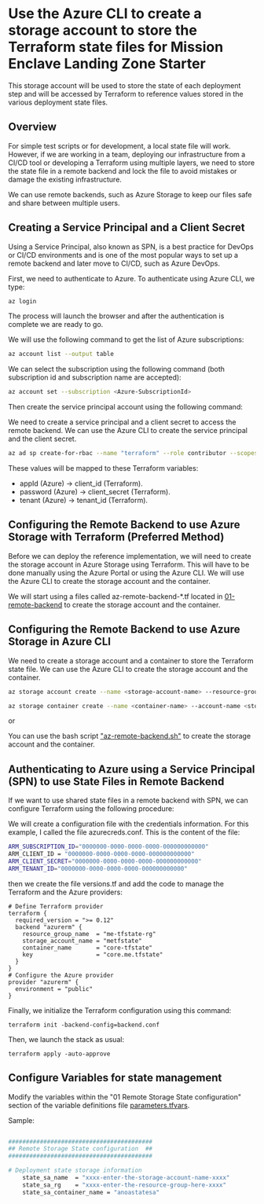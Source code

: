# Use the Azure CLI to create a storage account to store the Terraform state files for Mission Enclave Landing Zone Starter

This storage account will be used to store the state of each deployment step and will be accessed by Terraform to reference values stored in the various deployment state files.

## Overview

For simple test scripts or for development, a local state file will work. However, if we are working in a team, deploying our infrastructure from a CI/CD tool or developing a Terraform using multiple layers, we need to store the state file in a remote backend and lock the file to avoid mistakes or damage the existing infrastructure.

We can use remote backends, such as Azure Storage to keep our files safe and share between multiple users.

## Creating a Service Principal and a Client Secret

Using a Service Principal, also known as SPN, is a best practice for DevOps or CI/CD environments and is one of the most popular ways to set up a remote backend and later move to CI/CD, such as Azure DevOps.

First, we need to authenticate to Azure. To authenticate using Azure CLI, we type:

```bash
az login
```

The process will launch the browser and after the authentication is complete we are ready to go.

We will use the following command to get the list of Azure subscriptions:

```bash
az account list --output table
```

We can select the subscription using the following command (both subscription id and subscription name are accepted):

```bash
az account set --subscription <Azure-SubscriptionId>
```

Then create the service principal account using the following command:

We need to create a service principal and a client secret to access the remote backend. We can use the Azure CLI to create the service principal and the client secret.

```bash
az ad sp create-for-rbac --name "terraform" --role contributor --scopes /subscriptions/<subscription_id> --sdk-auth
```
These values will be mapped to these Terraform variables:

- appId (Azure) → client_id (Terraform).
- password (Azure) → client_secret (Terraform).
- tenant (Azure) → tenant_id (Terraform).

## Configuring the Remote Backend to use Azure Storage with Terraform (Preferred Method)

Before we can deploy the reference implementation, we will need to create the storage account in Azure Storage using Terraform. This will have to be done manually using the Azure Portal or using the Azure CLI. We will use the Azure CLI to create the storage account and the container.

We will start using a files called az-remote-backend-*.tf located in [01-remote-backend](../infrastructure/terraform/modules/01-remote-state/) to create the storage account and the container.

## Configuring the Remote Backend to use Azure Storage in Azure CLI

We need to create a storage account and a container to store the Terraform state file. We can use the Azure CLI to create the storage account and the container.

```bash
az storage account create --name <storage-account-name> --resource-group <resource-group-name> --sku Standard_LRS --encryption-services blob
```

```bash
az storage container create --name <container-name> --account-name <storage-account-name>
```

or

You can use the bash script ["az-remote-backend.sh"](../src/modules/network_artifacts/remote-backend/az-remote-backend.sh) to create the storage account and the container.

## Authenticating to Azure using a Service Principal (SPN) to use State Files in Remote Backend

If we want to use shared state files in a remote backend with SPN, we can configure Terraform using the following procedure:

We will create a configuration file with the credentials information. For this example, I called the file azurecreds.conf. This is the content of the file:

```bash
ARM_SUBSCRIPTION_ID="0000000-0000-0000-0000-000000000000"
ARM_CLIENT_ID = "0000000-0000-0000-0000-000000000000"
ARM_CLIENT_SECRET="0000000-0000-0000-0000-000000000000"
ARM_TENANT_ID="0000000-0000-0000-0000-000000000000"
```
then we create the file versions.tf and add the code to manage the Terraform and the Azure providers:

```hcl
# Define Terraform provider
terraform {
  required_version = ">= 0.12"
  backend "azurerm" {
    resource_group_name  = "me-tfstate-rg"
    storage_account_name = "metfstate"
    container_name       = "core-tfstate"
    key                  = "core.me.tfstate"
  }
}
# Configure the Azure provider
provider "azurerm" { 
  environment = "public"
}
```

Finally, we initialize the Terraform configuration using this command:

```hcl
terraform init -backend-config=backend.conf
```

Then, we launch the stack as usual:

```hcl
terraform apply -auto-approve
```

## Configure Variables for state management

Modify the variables within the "01 Remote Storage State configuration" section of the variable definitions file [parameters.tfvars](./parameters.tfvars).

Sample: 

```bash

#########################################
## Remote Storage State configuration  ##
#########################################

# Deployment state storage information
    state_sa_name  = "xxxx-enter-the-storage-account-name-xxxx"
    state_sa_rg    = "xxxx-enter-the-resource-group-here-xxxx"
    state_sa_container_name = "anoastatesa"


```

